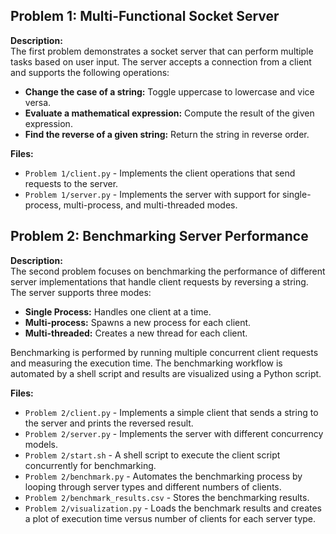 
## Problem 1: Multi-Functional Socket Server

**Description:**  
The first problem demonstrates a socket server that can perform multiple tasks based on user input. The server accepts a connection from a client and supports the following operations:
- **Change the case of a string:** Toggle uppercase to lowercase and vice versa.
- **Evaluate a mathematical expression:** Compute the result of the given expression.
- **Find the reverse of a given string:** Return the string in reverse order.

**Files:**
- `Problem 1/client.py` - Implements the client operations that send requests to the server.
- `Problem 1/server.py` - Implements the server with support for single-process, multi-process, and multi-threaded modes.

## Problem 2: Benchmarking Server Performance

**Description:**  
The second problem focuses on benchmarking the performance of different server implementations that handle client requests by reversing a string. The server supports three modes:
- **Single Process:** Handles one client at a time.
- **Multi-process:** Spawns a new process for each client.
- **Multi-threaded:** Creates a new thread for each client.

Benchmarking is performed by running multiple concurrent client requests and measuring the execution time. The benchmarking workflow is automated by a shell script and results are visualized using a Python script.

**Files:**
- `Problem 2/client.py` - Implements a simple client that sends a string to the server and prints the reversed result.
- `Problem 2/server.py` - Implements the server with different concurrency models.
- `Problem 2/start.sh` - A shell script to execute the client script concurrently for benchmarking.
- `Problem 2/benchmark.py` - Automates the benchmarking process by looping through server types and different numbers of clients.
- `Problem 2/benchmark_results.csv` - Stores the benchmarking results.
- `Problem 2/visualization.py` - Loads the benchmark results and creates a plot of execution time versus number of clients for each server type.
